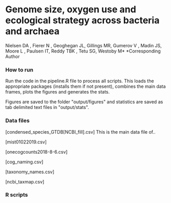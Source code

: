# Genome size, oxygen use and ecological strategy across bacteria and archaea

Nielsen DA , Fierer N , Geoghegan JL, Gillings MR, Gumerov V , Madin JS, Moore L , Paulsen IT, Reddy TBK , Tetu SG, Westoby M*
*Corresponding Author

### How to run

Run the code in the pipeline.R file to process all scripts. 
This loads the appropriate packages (installs them if not present), 
combines the main data frames, plots the figures and generates the stats.

Figures are saved to the folder "output/figures" and statistics are
saved as tab delimited text files in "output/stats". 


### Data files

[condensed_species_GTDB[NCBI_fill].csv]
This is the main data file of.. 

[mist01022019.csv]

[onecogcounts2018-8-6.csv]

[cog_naming.csv]

[taxonomy_names.csv]

[ncbi_taxmap.csv]


### R scripts

